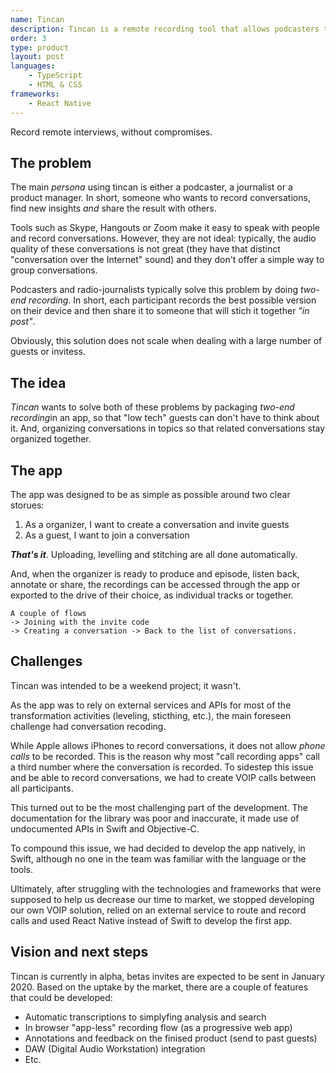 ```yaml
---
name: Tincan
description: Tincan is a remote recording tool that allows podcasters to record phone conversations that don't sound like phone calls. 
order: 3
type: product
layout: post
languages: 
    - TypeScript
    - HTML & CSS
frameworks:
    - React Native
---
```


Record remote interviews, without compromises.

## The problem
The main *persona* using tincan is either a podcaster, a journalist or a product manager. In short, someone who wants to record conversations, find new insights *and* share the result with others. 

Tools such as Skype, Hangouts or Zoom make it easy to speak with people and record conversations. However, they are not ideal: typically, the audio quality of these conversations is not great (they have that distinct "conversation over the Internet" sound) and they don't offer a simple way to group conversations. 

Podcasters and radio-journalists typically solve this problem by doing *two-end recording*. In short, each participant records the best possible version on their device and then share it to someone that will stich it together *"in post"*. 

Obviously, this solution does not scale when dealing with a large number of guests or invitess. 

## The idea

*Tincan* wants to solve both of these problems by packaging *two-end recording*in an app, so that "low tech" guests can don't have to think about it. And, organizing conversations in topics so that related conversations stay organized together.  

## The app

The app was designed to be as simple as possible around two clear storues: 

1. As a organizer, I want to create a conversation and invite guests
2. As a guest, I want to join a conversation

***That's it***. Uploading, levelling and stitching are all done automatically. 

And, when the organizer is ready to produce and episode, listen back, annotate or share, the recordings can be accessed through the app or exported to the drive of their choice, as individual tracks or together. 

    A couple of flows
    -> Joining with the invite code
    -> Creating a conversation -> Back to the list of conversations. 


## Challenges
Tincan was intended to be a weekend project; it wasn't. 

As the app was to rely on external services and APIs for most of the transformation activities (leveling, sticthing, etc.), the main foreseen challenge had conversation recoding. 

While Apple allows iPhones to record conversations, it does not allow *phone calls* to be recorded. This is the reason why most "call recording apps" call a third number where the conversation is recorded. To sidestep this issue and be able to record conversations, we had to create VOIP calls between all participants. 

This turned out to be the most challenging part of the development. The documentation for the library was poor and inaccurate, it made use of undocumented APIs in Swift and Objective-C. 

To compound this issue, we had decided to develop the app natively, in Swift, although no one in the team was familiar with the language or the tools. 

Ultimately, after struggling with the technologies and frameworks that were supposed to help us decrease our time to market, we stopped developing our own VOIP solution, relied on an external service to route and record calls and used React Native instead of Swift to develop the first app. 

## Vision and next steps

Tincan is currently in alpha, betas invites are expected to be sent in January 2020. Based on the uptake by the market, there are a couple of features that could be developed: 

* Automatic transcriptions to simplyfing analysis and search
* In browser "app-less" recording flow (as a progressive web app)
* Annotations and feedback on the finised product (send to past guests)
* DAW (Digital Audio Workstation) integration
* Etc. 



